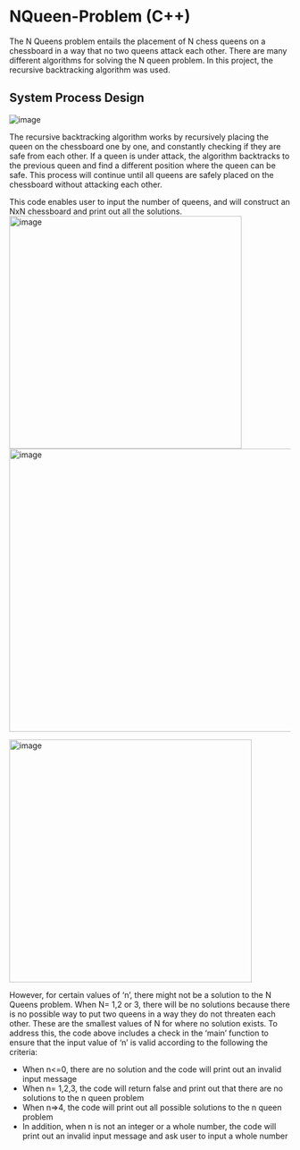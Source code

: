 # NQueen-Problem (C++)
The N Queens problem entails the placement of N chess queens on a chessboard in a way that no two queens attack each other. There are many different algorithms for solving the N queen problem. In this project, the recursive backtracking algorithm was used.

## System Process Design
![image](https://github.com/user-attachments/assets/9964669e-75f5-43ad-b88b-3b4a8b967628)

The recursive backtracking algorithm works by recursively placing the queen on the chessboard one by one, and constantly checking if they are safe from each other. If a queen is under attack, the algorithm backtracks to the previous queen and find a different position where the queen can be safe. This process will continue until all queens are safely placed on the chessboard without attacking each other.

This code enables user to input the number of queens, and will construct an NxN chessboard and print out all the solutions. 
<img width="416" alt="image" src="https://github.com/user-attachments/assets/3a30a96f-4f95-4a22-82bd-9b53096247f5">
<img width="506" alt="image" src="https://github.com/user-attachments/assets/dd7a86b0-ea7a-4b26-a422-e88608b4c12a">

<img width="434" alt="image" src="https://github.com/user-attachments/assets/9da442d4-4bd0-4b5f-8331-84cbf12c287e">

However, for certain values of ‘n’, there might not be a solution to the N Queens problem. When N= 1,2 or 3, there will be no solutions because there is no possible way to put two queens in a way they do not threaten each other. These are the smallest values of N for where no solution exists. To address this, the code above includes a check in the ‘main’ function to ensure that the input value of ‘n’ is valid according to the following the criteria: 

*	When n<=0, there are no solution and the code will print out an invalid input message
*	When n= 1,2,3, the code will return false and print out that there are no solutions to the n queen problem
*	When n=>4, the code will print out all possible solutions to the n queen problem
*	In addition, when n is not an integer or a whole number, the code will print out an invalid input message and ask user to input a whole number
